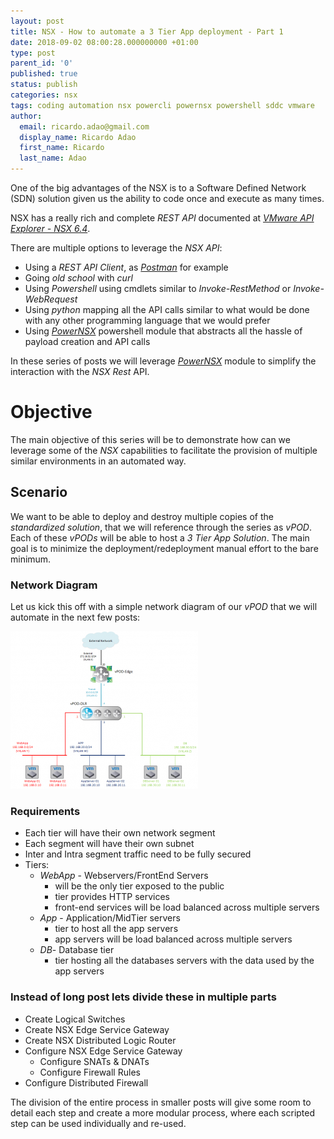 ```yaml
---
layout: post
title: NSX - How to automate a 3 Tier App deployment - Part 1
date: 2018-09-02 08:00:28.000000000 +01:00
type: post
parent_id: '0'
published: true
status: publish
categories: nsx
tags: coding automation nsx powercli powernsx powershell sddc vmware
author:
  email: ricardo.adao@gmail.com
  display_name: Ricardo Adao
  first_name: Ricardo
  last_name: Adao
---
```

One of the big advantages of the NSX is to a Software Defined Network (SDN) solution given us the ability to code once and execute as many times.

NSX has a really rich and complete _REST API_ documented at _[VMware API Explorer - NSX 6.4](https://code.vmware.com/apis/329/nsx-for-vsphere)_.

There are multiple options to leverage the _NSX API_:

* Using a _REST API Client_, as _[Postman](https://www.getpostman.com/)_ for example
* Going _old school_ with _curl_
* Using _Powershell_ using cmdlets similar to _Invoke-RestMethod_ or _Invoke-WebRequest_
* Using _python_ mapping all the API calls similar to what would be done with any other programming language that we would prefer
* Using _[PowerNSX](https://powernsx.github.io/)_ powershell module that abstracts all the hassle of payload creation and API calls

In these series of posts we will leverage _[PowerNSX](https://powernsx.github.io/)_ module to simplify the interaction with the _NSX Rest_ API.

# Objective #

The main objective of this series will be to demonstrate how can we leverage some of the _NSX_ capabilities to facilitate the provision of multiple similar environments in an automated way.

## Scenario ##

We want to be able to deploy and destroy multiple copies of the _standardized solution_, that we will reference through the series as _vPOD_. Each of these _vPODs_ will be able to host a _3 Tier App Solution_. The main goal is to minimize the deployment/redeployment manual effort to the bare minimum.

### Network Diagram ###

Let us kick this off with a simple network diagram of our _vPOD_ that we will automate in the next few posts:

![vPOD Visio](/assets/images/posts/2018/09/02/nsx-create-edge_visio-300x252.png)

### Requirements ###

* Each tier will have their own network segment
* Each segment will have their own subnet
* Inter and Intra segment traffic need to be fully secured
* Tiers:
  *  _WebApp_ - Webservers/FrontEnd Servers
     * will be the only tier exposed to the public
     * tier provides HTTP services
     * front-end services will be load balanced across multiple servers
  *  _App_ - Application/MidTier servers
     * tier to host all the app servers
     * app servers will be load balanced across multiple servers
  *  _DB_- Database tier
     * tier hosting all the databases servers with the data used by the app servers

### Instead of long post lets divide these in multiple parts ###

* Create Logical Switches
* Create NSX Edge Service Gateway
* Create NSX Distributed Logic Router
* Configure NSX Edge Service Gateway
  * Configure SNATs &amp; DNATs
  * Configure Firewall Rules
* Configure Distributed Firewall

The division of the entire process in smaller posts will give some room to detail each step and create a more modular process, where each scripted step can be used individually and re-used.
